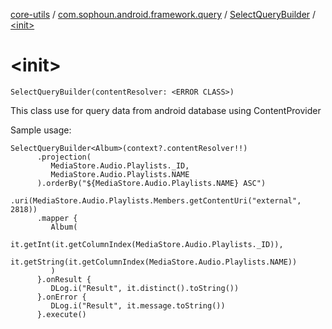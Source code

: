 [core-utils](../../index.md) / [com.sophoun.android.framework.query](../index.md) / [SelectQueryBuilder](index.md) / [&lt;init&gt;](./-init-.md)

# &lt;init&gt;

`SelectQueryBuilder(contentResolver: <ERROR CLASS>)`

This class use for query data from android database
using ContentProvider

Sample usage:

```
SelectQueryBuilder<Album>(context?.contentResolver!!)
      .projection(
         MediaStore.Audio.Playlists._ID,
         MediaStore.Audio.Playlists.NAME
      ).orderBy("${MediaStore.Audio.Playlists.NAME} ASC")
      .uri(MediaStore.Audio.Playlists.Members.getContentUri("external", 2818))
      .mapper {
         Album(
             it.getInt(it.getColumnIndex(MediaStore.Audio.Playlists._ID)),
             it.getString(it.getColumnIndex(MediaStore.Audio.Playlists.NAME))
         )
      }.onResult {
         DLog.i("Result", it.distinct().toString())
      }.onError {
         DLog.i("Result", it.message.toString())
      }.execute()
```

